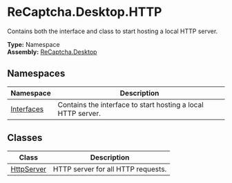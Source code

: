 # ReCaptcha.Desktop.HTTP
Contains both the interface and class to start hosting a local HTTP server.

**Type:** Namespace
<br />
**Assembly:** [ReCaptcha.Desktop](/ReCaptcha.Desktop/reference/recaptcha.desktop/)

## Namespaces
| Namespace                                                   | Description                                                                                                                          |
|-------------------------------------------------------------|--------------------------------------------------------------------------------------------------------------------------------------|
| [Interfaces](/ReCaptcha.Desktop/reference/recaptcha.desktop/http/interfaces/)               | Contains the interface to start hosting a local HTTP server.                                                                 |

## Classes
| Class                                                   | Description                                                                                                                          |
|-------------------------------------------------------------|--------------------------------------------------------------------------------------------------------------------------------------|
| [HttpServer](/ReCaptcha.Desktop/reference/recaptcha.desktop/http/httpserver.html)               | HTTP server for all HTTP requests.                                                                 |